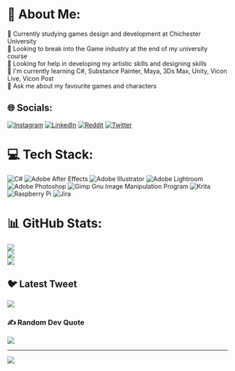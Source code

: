 # 💫 About Me:
🔭 Currently studying games design and development at Chichester University<br>👯 Looking to break into the Game industry at the end of my university course<br>🤝 Looking for help in developing my artistic skills and designing skills<br>🌱 I'm currently learning C#, Substance Painter, Maya, 3Ds Max, Unity, Vicon Live, Vicon Post<br>💬 Ask me about my favourite games and characters


## 🌐 Socials:
[![Instagram](https://img.shields.io/badge/Instagram-%23E4405F.svg?logo=Instagram&logoColor=white)](https://instagram.com/tom_prince_03) [![LinkedIn](https://img.shields.io/badge/LinkedIn-%230077B5.svg?logo=linkedin&logoColor=white)](https://linkedin.com/in/Tom-Prince) [![Reddit](https://img.shields.io/badge/Reddit-%23FF4500.svg?logo=Reddit&logoColor=white)](https://reddit.com/user/u/Tom_Prince_03) [![Twitter](https://img.shields.io/badge/Twitter-%231DA1F2.svg?logo=Twitter&logoColor=white)](https://twitter.com/@Tom_Prince_03) 

# 💻 Tech Stack:
![C#](https://img.shields.io/badge/c%23-%23239120.svg?style=for-the-badge&logo=c-sharp&logoColor=white) ![Adobe After Effects](https://img.shields.io/badge/Adobe%20After%20Effects-9999FF.svg?style=for-the-badge&logo=Adobe%20After%20Effects&logoColor=white) ![Adobe Illustrator](https://img.shields.io/badge/adobeillustrator-%23FF9A00.svg?style=for-the-badge&logo=adobeillustrator&logoColor=white) ![Adobe Lightroom](https://img.shields.io/badge/Adobe%20Lightroom-31A8FF.svg?style=for-the-badge&logo=Adobe%20Lightroom&logoColor=white) ![Adobe Photoshop](https://img.shields.io/badge/adobephotoshop-%2331A8FF.svg?style=for-the-badge&logo=adobephotoshop&logoColor=white) ![Gimp Gnu Image Manipulation Program](https://img.shields.io/badge/Gimp-657D8B?style=for-the-badge&logo=gimp&logoColor=FFFFFF) ![Krita](https://img.shields.io/badge/Krita-203759?style=for-the-badge&logo=krita&logoColor=EEF37B) ![Raspberry Pi](https://img.shields.io/badge/-RaspberryPi-C51A4A?style=for-the-badge&logo=Raspberry-Pi) ![Jira](https://img.shields.io/badge/jira-%230A0FFF.svg?style=for-the-badge&logo=jira&logoColor=white)
# 📊 GitHub Stats:
![](https://github-readme-stats.vercel.app/api?username=TPrincy&theme=chartreuse-dark&hide_border=true&include_all_commits=true&count_private=false)<br/>
![](https://github-readme-streak-stats.herokuapp.com/?user=TPrincy&theme=chartreuse-dark&hide_border=true)<br/>
![](https://github-readme-stats.vercel.app/api/top-langs/?username=TPrincy&theme=chartreuse-dark&hide_border=true&include_all_commits=true&count_private=false&layout=compact)

## 🐦 Latest Tweet
[![](https://gtce.itsvg.in/api?username=@Tom_Prince_03)](https://github.com/VishwaGauravIn/github-twitter-card-embed)

### ✍️ Random Dev Quote
![](https://quotes-github-readme.vercel.app/api?type=horizontal&theme=merko)

---
[![](https://visitcount.itsvg.in/api?id=TPrincy&icon=5&color=9)](https://visitcount.itsvg.in)

<!-- Proudly created with GPRM ( https://gprm.itsvg.in ) -->
